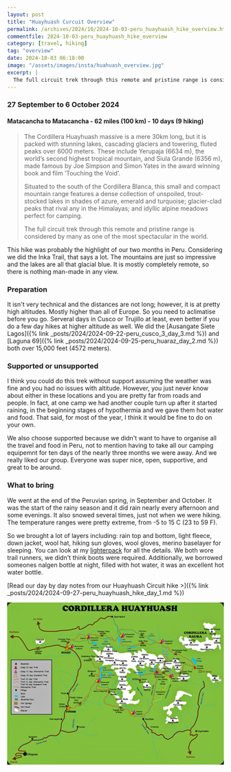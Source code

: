 ```yaml
---
layout: post
title: "Huayhuash Curcuit Overview"
permalink: /archives/2024/10/2024-10-03-peru_huayhuash_hike_overview.html
commentfile: 2024-10-03-peru_huayhuash_hike_overview
category: [travel, hiking]
tag: "overview"
date: 2024-10-03 06:18:00
image: "/assets/images/insta/huahuash_overview.jpg"
excerpt: |
  The full circuit trek through this remote and pristine range is considered by many as one of the most spectacular in the world.
---
```


### 27 September to 6 October 2024

#### Matacancha to Matacancha - 62 miles (100 km) - 10 days (9 hiking)

> The Cordillera Huayhuash massive is a mere 30km long, but it is packed with stunning lakes, cascading glaciers and towering, fluted peaks over 6000 meters. These include Yerupaja (6634 m), the world’s second highest tropical mountain, and Siula Grande (6356 m), made famous by Joe Simpson and Simon Yates in the award winning book and film ‘Touching the Void’.
>
> Situated to the south of the Cordillera Blanca, this small and compact mountain range features a dense collection of unspoiled, trout-stocked lakes in shades of azure, emerald and turquoise; glacier-clad peaks that rival any in the Himalayas; and idyllic alpine meadows perfect for camping.
>
> The full circuit trek through this remote and pristine range is considered by many as one of the most spectacular in the world.

This hike was probably the highlight of our two months in Peru. Considering we did the Inka Trail, that says a lot. The mountains are just so impressive and the lakes are all that glacial blue. It is mostly completely remote, so there is nothing man-made in any view.

### Preparation

It isn't very technical and the distances are not long; however, it is at pretty high altitudes. Mostly higher than all of Europe. So you need to aclimatise before you go. Serveral days in Cusco or Trujillo at least, even better if you do a few day hikes at higher altitude as well. We did the [Ausangate Siete Lagos]({% link _posts/2024/2024-09-22-peru_cusco_3_day_3.md %}) and [Laguna 69]({% link _posts/2024/2024-09-25-peru_huaraz_day_2.md %}) both over 15,000 feet (4572 meters).

### Supported or unsupported

I think you could do this trek without support assuming the weather was fine and you had no issues with altitude. However, you just never know about either in these locations and you are pretty far from roads and people. In fact, at one camp we had another couple turn up after it started raining, in the beginning stages of hypothermia and we gave them hot water and food. That said, for most of the year, I think it would be fine to do on your own.

We also choose supported because we didn't want to have to organise all the travel and food in Peru, not to mention having to take all our camping equipemnt for ten days of the nearly three months we were away. And we really liked our group. Everyone was super nice, open, supportive, and great to be around.

### What to bring

We went at the end of the Peruvian spring, in September and October. It was the start of the rainy season and it did rain nearly every afternoon and some evenings. It also snowed several times, just not when we were hiking. The temperature ranges were pretty extreme, from -5 to 15 C (23 to 59 F).

So we brought a lot of layers including: rain top and bottom, light fleece, down jacket, wool hat, hiking sun gloves, wool gloves, merino baselayer for sleeping. You can look at my [lighterpack](https://lighterpack.com/r/dbbtqj) for all the details. We both wore trail runners, we didn't think boots were required. Additionally, we borrowed someones nalgen bottle at night, filled with hot water, it was an excellent hot water bottle.

[Read our day by day notes from our Huayhuash Circuit hike >]({% link _posts/2024/2024-09-27-peru_huayhuash_hike_day_1.md %})

[!["Map of the Huayhuash Curcuit"](/assets/images/insta/huayhuash-map.png "Map of the Huayhuash Curcuit")](/assets/images/insta/huayhuash-map.png)
